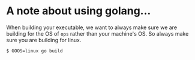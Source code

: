 A note about using golang...
============================

When building your executable, we want to always make sure we are building for
the OS of `ops` rather than your machine's OS. So always make sure you are
building for linux.

```sh
$ GOOS=linux go build
```
